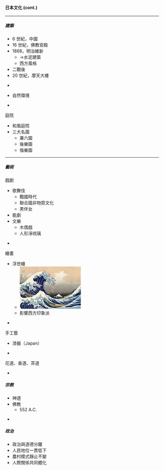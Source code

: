 #### 日本文化 \(cont.\)

---

##### 建築

* 6 世紀，中國
* 16 世紀，佛教宮殿
* 1868，明治維新
  * -&gt;水泥建築 
  * 西方風格
* 二戰後
* 20 世紀，摩天大樓

-

* 自然環境

-

庭院

* 和風庭院
* 三大名園
  * 兼六園
  * 後樂園
  * 偕樂園

---

##### 藝術

戲劇

* 歌舞伎
  * 戰國時代
  * 聯合國非物質文化
  * 男伴女
* 能劇
* 文樂
  * 木偶戲
  * 人形淨琉璃

-

繪畫

* 浮世繪
  * ![](/assets/神奈川おきな三浦.png)
  * 影響西方印象派

-

手工藝

* 漆器（Japan）

-

花道、香道、茶道

-

##### 宗教

* 神道
* 佛教
  * 552 A.C. 

-

##### 政治

* 政治與道德分離
* 人民地位一貫低下
* 農村模式靜止不變
* 人際關係共同體化





